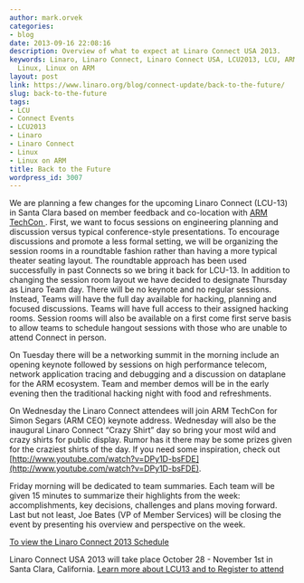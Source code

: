 ```yaml
---
author: mark.orvek
categories:
- blog
date: 2013-09-16 22:08:16
description: Overview of what to expect at Linaro Connect USA 2013.
keywords: Linaro, Linaro Connect, Linaro Connect USA, LCU2013, LCU, ARM, ARM TechCon,
  Linux, Linux on ARM
layout: post
link: https://www.linaro.org/blog/connect-update/back-to-the-future/
slug: back-to-the-future
tags:
- LCU
- Connect Events
- LCU2013
- Linaro
- Linaro Connect
- Linux
- Linux on ARM
title: Back to the Future
wordpress_id: 3007
---
```


We are planning a few changes for the upcoming Linaro Connect (LCU-13) in Santa Clara based on member feedback and co-location with [ARM TechCon ](http://www.arm.com/about/events/arm-techcon-2013.php). First, we want to focus sessions on engineering planning and discussion versus typical conference-style presentations. To encourage discussions and promote a less formal setting, we will be organizing the session rooms in a roundtable fashion rather than having a more typical theater seating layout. The roundtable approach has been used successfully in past Connects so we bring it back for LCU-13. In addition to changing the session room layout we have decided to designate Thursday as Linaro Team day. There will be no keynote and no regular sessions. Instead, Teams will have the full day available for hacking, planning and focused discussions. Teams will have full access to their assigned hacking rooms. Session rooms will also be available on a first come first serve basis to allow teams to schedule hangout sessions with those who are unable to attend Connect in person.


On Tuesday there will be a networking summit in the morning include an opening keynote followed by sessions on high performance telecom, network application tracing and debugging and a discussion on dataplane for the ARM ecosystem. Team and member demos will be in the early evening then the traditional hacking night with food and refreshments.




On Wednesday the Linaro Connect attendees will join ARM TechCon for Simon Segars (ARM CEO) keynote address. Wednesday will also be the inaugural Linaro Connect “Crazy Shirt” day so bring your most wild and crazy shirts for public display. Rumor has it there may be some prizes given for the craziest shirts of the day. If you need some inspiration, check out [http://www.youtube.com/watch?v=DPy1D-bsFDE](http://www.youtube.com/watch?v=DPy1D-bsFDE).




Friday morning will be dedicated to team summaries. Each team will be given 15 minutes to summarize their highlights from the week: accomplishments, key decisions, challenges and plans moving forward. Last but not least, Joe Bates (VP of Member Services) will be closing the event by presenting his overview and perspective on the week.




[To view the Linaro Connect 2013 Schedule](http://lcu-13.zerista.com/event/summary?group=location&owner=other&owner_id=524321)




Linaro Connect USA 2013 will take place October 28 - November 1st in Santa Clara, California. [Learn more about LCU13 and to Register to attend ](http://www.linaro.org/connect-lcu13)